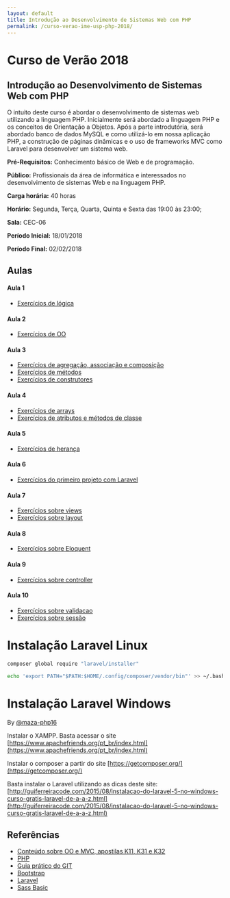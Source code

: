 ```yaml
---
layout: default
title: Introdução ao Desenvolvimento de Sistemas Web com PHP
permalink: /curso-verao-ime-usp-php-2018/
---
```


# Curso de Verão 2018

## Introdução ao Desenvolvimento de Sistemas Web com PHP

O intuito deste curso é abordar o desenvolvimento de sistemas web utilizando a linguagem PHP. Inicialmente será abordado a linguagem PHP e os conceitos de Orientação a Objetos. Após a parte introdutória, será abordado banco de dados MySQL e como utilizá-lo em nossa aplicação PHP, a construção de páginas dinâmicas e o uso de frameworks MVC como Laravel para desenvolver um sistema web.

**Pré-Requisitos:** Conhecimento básico de Web e de programação.

**Público:** Profissionais da área de informática e interessados no desenvolvimento de sistemas Web e na linguagem PHP.

**Carga horária:** 40 horas

**Horário:** Segunda, Terça, Quarta, Quinta e Sexta das 19:00 às 23:00;

**Sala:** CEC-06

**Período Inicial:** 18/01/2018

**Período Final:** 02/02/2018

## Aulas

#### Aula 1
* [Exercícios de lógica](https://gist.github.com/mrezende/788289758ec5139d6300a77f21c3dcfe)

#### Aula 2

* [Exercícios de OO](https://gist.github.com/mrezende/0e766190493fd6bc0b8b7ffdd7e99300)

#### Aula 3
* [Exercícios de agregação, associação e composição](https://gist.github.com/mrezende/a8ca3c7ea47aba794cb25ce30f552566)
* [Exercícios de métodos](https://gist.github.com/mrezende/5ad5a4488b6b16f479114d0063366d51)
* [Exercícios de construtores](https://gist.github.com/mrezende/3b21b6ee2b34e3d12e0bacefc9314f44)

#### Aula 4
* [Exercícios de arrays](https://gist.github.com/mrezende/36ef5601db040e7c3fad1ec8113aa8ee)
* [Exercícios de atributos e métodos de classe](https://gist.github.com/mrezende/a81a3c7fdd2c7b9f76429871da692ce2)

#### Aula 5
* [Exercícios de herança](https://gist.github.com/mrezende/c2d6a2a873c6e0377c2fecc897521004)

#### Aula 6
* [Exercícios do primeiro projeto com Laravel](https://gist.github.com/mrezende/1c72b77db845696da8bce55aea00acc3)


#### Aula 7
* [Exercícios sobre views](https://gist.github.com/mrezende/59f78c082accf6ad57fcef8ded32fc28)
* [Exercícios sobre layout](https://gist.github.com/mrezende/e06fd1657954f8136210cf2464c690f6)


#### Aula 8
* [Exercícios sobre Eloquent](https://gist.github.com/mrezende/af431c5ce7380563968bda5e64c223e0)

#### Aula 9
* [Exercícios sobre controller](https://gist.github.com/mrezende/5ec5490ef8343634162d1d06389d515a)

#### Aula 10
* [Exercícios sobre validacao](https://gist.github.com/mrezende/fabfdb0d896899e3240768edab4c41c1)
* [Exercícios sobre sessão](https://gist.github.com/mrezende/bea31a782bc92086928025102b5b7242)

# Instalação Laravel Linux

```sh
composer global require "laravel/installer"

echo 'export PATH="$PATH:$HOME/.config/composer/vendor/bin"' >> ~/.bashrc

```

# Instalação Laravel Windows

By [@maza-php16](https://github.com/maza-php16)

Instalar o XAMPP. Basta acessar o site [https://www.apachefriends.org/pt_br/index.html](https://www.apachefriends.org/pt_br/index.html)

Instalar o composer a partir do site [https://getcomposer.org/](https://getcomposer.org/)

Basta instalar o Laravel utilizando as dicas deste site:
[http://guiferreiracode.com/2015/08/instalacao-do-laravel-5-no-windows-curso-gratis-laravel-de-a-a-z.html](http://guiferreiracode.com/2015/08/instalacao-do-laravel-5-no-windows-curso-gratis-laravel-de-a-a-z.html)


## Referências

* [Conteúdo sobre OO e MVC, apostilas K11, K31 e K32](http://www.k19.com.br)
* [PHP](http://php.net/manual/en/langref.php)
* [Guia prático do GIT](http://rogerdudler.github.io/git-guide/index.pt_BR.html)
* [Bootstrap](http://getbootstrap.com/)
* [Laravel](https://laravel.com/)
* [Sass Basic](http://sass-lang.com/guide)
